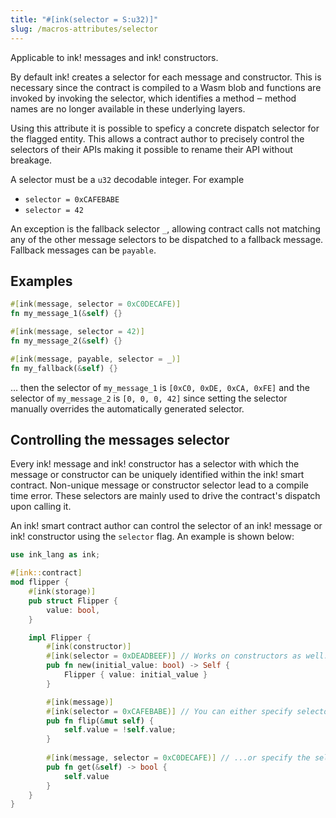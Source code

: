 ```yaml
---
title: "#[ink(selector = S:u32)]"
slug: /macros-attributes/selector
---
```


Applicable to ink! messages and ink! constructors.

By default ink! creates a selector for each message and constructor.
This is necessary since the contract is compiled to a Wasm blob and functions are invoked by invoking the
selector, which identifies a method ‒ method names are no longer available in these underlying layers.

Using this attribute it is possible to speficy a concrete dispatch selector for the flagged entity. This allows a contract author to precisely control the selectors of their APIs making it possible to rename their API without breakage.

A selector must be a `u32` decodable integer. For example

- `selector = 0xCAFEBABE`
- `selector = 42`

An exception is the fallback selector `_`, allowing contract calls not matching any of the other message selectors to be dispatched to a fallback message. Fallback messages can be `payable`.

## Examples

```rust
#[ink(message, selector = 0xC0DECAFE)]
fn my_message_1(&self) {}

#[ink(message, selector = 42)]
fn my_message_2(&self) {}

#[ink(message, payable, selector = _)]
fn my_fallback(&self) {}
```
… then the selector of `my_message_1` is `[0xC0, 0xDE, 0xCA, 0xFE]` and the selector of `my_message_2` is `[0, 0, 0, 42]`
since setting the selector manually overrides the automatically generated selector.

## Controlling the messages selector

Every ink! message and ink! constructor has a selector with which the
message or constructor can be uniquely identified within the ink! smart contract.
Non-unique message or constructor selector lead to a compile time error.
These selectors are mainly used to drive the contract's dispatch upon calling it.

An ink! smart contract author can control the selector of an ink! message or ink!
constructor using the `selector` flag. An example is shown below:

```rust
use ink_lang as ink;

#[ink::contract]
mod flipper {
    #[ink(storage)]
    pub struct Flipper {
        value: bool,
    }

    impl Flipper {
        #[ink(constructor)]
        #[ink(selector = 0xDEADBEEF)] // Works on constructors as well.
        pub fn new(initial_value: bool) -> Self {
            Flipper { value: initial_value }
        }

        #[ink(message)]
        #[ink(selector = 0xCAFEBABE)] // You can either specify selector out-of-line.
        pub fn flip(&mut self) {
            self.value = !self.value;
        }
        
        #[ink(message, selector = 0xC0DECAFE)] // ...or specify the selector inline.
        pub fn get(&self) -> bool {
            self.value
        }
    }
}
```
